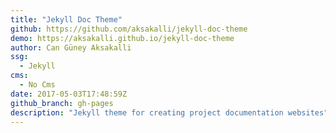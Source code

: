 ```yaml
---
title: "Jekyll Doc Theme"
github: https://github.com/aksakalli/jekyll-doc-theme
demo: https://aksakalli.github.io/jekyll-doc-theme
author: Can Güney Aksakalli
ssg:
  - Jekyll
cms:
  - No Cms
date: 2017-05-03T17:48:59Z
github_branch: gh-pages
description: "Jekyll theme for creating project documentation websites"
---
```

